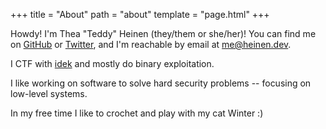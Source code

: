 +++
title = "About"
path = "about"
template = "page.html"
+++

Howdy!  I'm Thea "Teddy" Heinen (they/them or she/her)!  You can find me on [GitHub](https://github.com/tsheinen) or [Twitter](https://twitter.com/theinen_), and I'm reachable by email at [me@heinen.dev](mailto:me@heinen.dev).

I CTF with [idek](https://ctftime.org/team/157039/) and mostly do binary exploitation. 

I like working on software to solve hard security problems -- focusing on low-level systems. 

In my free time I like to crochet and play with my cat Winter :)
